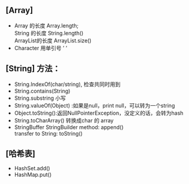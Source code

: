 ## [Array]
- Array 的长度 Array.length; <br>
String 的长度 String.length() <br>
ArrayList的长度 ArrayList.size()
- Character 用单引号 ’ ’ 
## [String] 方法：
- String.IndexOf(char/string), 检查共同时用到 
- String.contains(String)
- String.substring 小写
- String.valueOf(Object) :如果是null，print null，可以转为一个string 
- Object.toString():返回NullPointerException，没定义的话，会转为hash
- String.toCharArray() 转换成char 的 array 
- StringBuffer StringBuilder method: append() <br>
transfer to String: toString()
## [哈希表]
- HashSet.add()
- HashMap.put()
